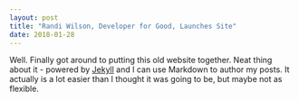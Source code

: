 ```yaml
---
layout: post
title: "Randi Wilson, Developer for Good, Launches Site"
date: 2018-01-28
---
```


Well. Finally got around to putting this old website together. Neat thing about it - powered by [Jekyll](http://jekyllrb.com) and I can use Markdown to author my posts. It actually is a lot easier than I thought it was going to be, but maybe not as flexible.